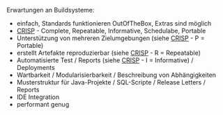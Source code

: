 Erwartungen an Buildsysteme:
  * einfach, Standards funktionieren OutOfTheBox, Extras sind möglich
  * [CRISP](CRISP.md) - Complete, Repeatable, Informative, Schedulabe, Portable
  * Unterstützung von mehreren Zielumgebungen (siehe [CRISP](CRISP.md) - P = Portable)
  * erstellt Artefakte reproduzierbar (siehe [CRISP](CRISP.md) - R = Repeatable)
  * Automatisierte Test / Reports (siehe [CRISP](CRISP.md) - I = Informative) / Deployments
  * Wartbarkeit / Modularisierbarkeit / Beschreibung von Abhängigkeiten
  * Musterstruktur für Java-Projekte / SQL-Scripte / Release Letters / Reports
  * IDE Integration
  * performant genug
